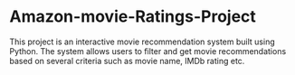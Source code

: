 # Amazon-movie-Ratings-Project
This project is an interactive movie recommendation system built using Python. The system allows users to filter and get movie recommendations based on several criteria such as movie name, IMDb rating etc.
